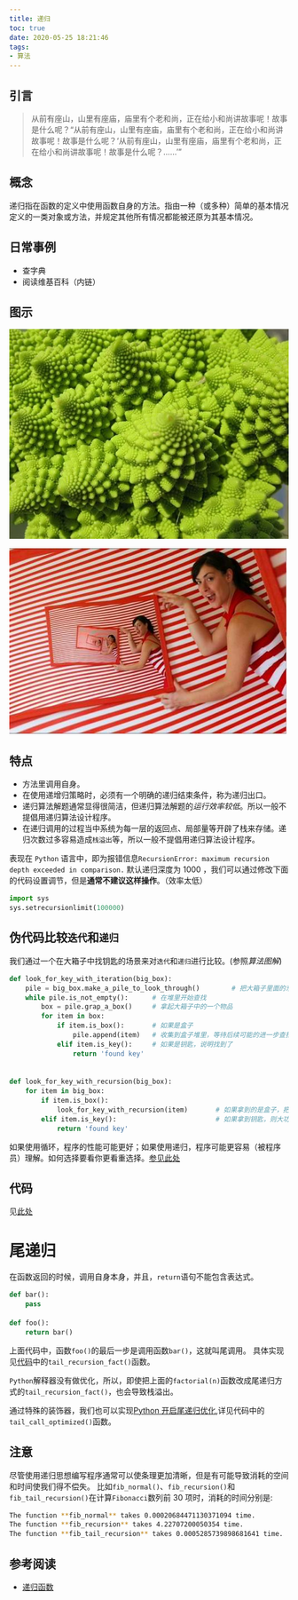 ```yaml
---
title: 递归
toc: true
date: 2020-05-25 18:21:46
tags:
- 算法
---
```


## 引言

> 从前有座山，山里有座庙，庙里有个老和尚，正在给小和尚讲故事呢！故事是什么呢？“从前有座山，山里有座庙，庙里有个老和尚，正在给小和尚讲故事呢！故事是什么呢？‘从前有座山，山里有座庙，庙里有个老和尚，正在给小和尚讲故事呢！故事是什么呢？……’”

## 概念

递归指在函数的定义中使用函数自身的方法。指由一种（或多种）简单的基本情况定义的一类对象或方法，并规定其他所有情况都能被还原为其基本情况。

## 日常事例

- 查字典
- 阅读维基百科（内链）

## 图示

![自然界中的递归](./img/fab_in_culture.jpg)

![生活中中的递归](./img/recurse_in_life.jpg)

## 特点

- 方法里调用自身。   
- 在使用递增归策略时，必须有一个明确的递归结束条件，称为递归出口。                 
- 递归算法解题通常显得很简洁，但递归算法解题的*运行效率较低*。所以一般不提倡用递归算法设计程序。
- 在递归调用的过程当中系统为每一层的返回点、局部量等开辟了栈来存储。递归次数过多容易造成`栈溢出`等，所以一般不提倡用递归算法设计程序。

表现在 `Python` 语言中，即为报错信息`RecursionError: maximum recursion depth exceeded in comparison.`
默认递归深度为 1000 ，我们可以通过修改下面的代码设置调节，但是**通常不建议这样操作**。（效率太低）
```python
import sys
sys.setrecursionlimit(100000)
```
## 伪代码比较`迭代`和`递归`

我们通过一个在大箱子中找钥匙的场景来对`迭代`和`递归`进行比较。(参照*算法图解*)
```python
def look_for_key_with_iteration(big_box):
    pile = big_box.make_a_pile_to_look_through()        # 把大箱子里面的东西一股脑倒出来
    while pile.is_not_empty():      # 在堆里开始查找
        box = pile.grap_a_box()     # 拿起大箱子中的一个物品
        for item in box:            
            if item.is_box():       # 如果是盒子
                pile.append(item)   # 收集到盒子堆里，等待后续可能的进一步查找
            elif item.is_key():     # 如果是钥匙，说明找到了
                return 'found key'


def look_for_key_with_recursion(big_box):
    for item in big_box:
        if item.is_box():
            look_for_key_with_recursion(item)       # 如果拿到的是盒子，把这个盒子先翻个底朝天
        elif item.is_key():                         # 如果拿到钥匙，则大功告成
            return 'found key'
```
如果使用循环，程序的性能可能更好；如果使用递归，程序可能更容易（被程序员）理解。如何选择要看你更看重选择。[参见此处](http://stackoverflow.com/a/72694/139117)

## 代码

见[此处](./recursion.py)

# **尾递归**

在函数返回的时候，调用自身本身，并且，`return`语句不能包含表达式。

```python
def bar():
    pass
    
def foo():
    return bar()
```
上面代码中，函数`foo()`的最后一步是调用函数`bar()`，这就叫尾调用。
具体实现见[代码](./recursion.py)中的`tail_recursion_fact()`函数。

`Python`解释器没有做优化，所以，即使把上面的`factorial(n)`函数改成尾递归方式的`tail_recursion_fact()`，也会导致栈溢出。

通过特殊的装饰器，我们也可以实现[Python 开启尾递归优化](https://segmentfault.com/a/1190000007641519),详见代码中的`tail_call_optimized()`函数。

## 注意

尽管使用递归思想编写程序通常可以使条理更加清晰，但是有可能导致消耗的空间和时间使我们得不偿失。
比如`fib_normal()`、`fib_recursion()`和`fib_tail_recursion()`在计算`Fibonacci`数列前 30 项时，消耗的时间分别是:
```bash
The function **fib_normal** takes 0.00020684471130371094 time.      
The function **fib_recursion** takes 4.22707200050354 time.
The function **fib_tail_recursion** takes 0.0005285739898681641 time.
```

## 参考阅读

- [递归函数](https://www.liaoxuefeng.com/wiki/897692888725344/897693398334720)


